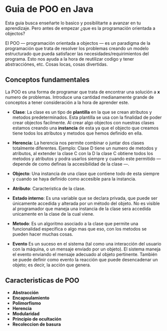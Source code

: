 # Guia de POO en Java

Esta guia busca enseñarte lo basico y posibilitarte a avanzar en tu aprendizaje. Pero antes de empezar ¿que es la programación orientada a objectos?

El POO — programación orientada a objectos — es un paradigma de la programación que trata de resolver los problemas creando un modelo estructurado
que pueda satisfacer las necesidades/requirimientos del programa. Esto nos ayuda a la hora de reutilizar codigo y tener abstracciónes, etc. Cosas locas,
cosas divertidas.

## Conceptos fundamentales

La POO es una forma de programar que trata de encontrar una solución a **x** numero de problemas. Introduce una cantidad medianamente grande
de conceptos a tener consideración a la hora de aprender este.

- **Clase**: La clase es un tipo de **plantilla** en la que se crean atributos y metodos predeterminados. Esta plantilla se usa con la finalidad de
  poder crear objectos facilmente. Al crear algo objectos con nuestras clases estamos creando una **instancia** de esta ya que el objecto que creamos
  tiene todos los atributos y metodos que hemos definido en ella.

- **Herencia**: La herencia nos permite combinar o juntar dos clases totalmente diferentes. Ejemplo: Clase D tiene un numero de metodos y atributos, al
  extender la clase C con la D la clase C obtiene todos los metodos y atributos y podra usarlos siempre y cuando este permitido — depende de como definas
  la accesibilidad de la clase —.

- **Objecto**: Una instancia de una clase que contiene todo de esta siempre y cuando se haya definido como accesible para la instancia.

- **Atributo**: Caracteristica de la clase.

- **Estado interno**:
  Es una variable que se declara privada, que puede ser únicamente accedida y alterada por un método del objeto. No es visible al programador que maneja una instancia de la clase sera accedida unicamente en la clase de la cual viene.

- **Metodo**: Es un algoritmo asociado a la clase que permite una funcionalidad especifica o algo mas que eso, con los metodos se pueden hacer muchas cosas.

- **Evento**
  Es un suceso en el sistema (tal como una interacción del usuario con la máquina, o un mensaje enviado por un objeto). El sistema maneja el evento enviando el mensaje adecuado al objeto pertinente. También se puede definir como evento la reacción que puede desencadenar un objeto; es decir, la acción que genera.

## Caracteristicas de POO

- **Abstracción**
- **Encapsulamiento**
- **Polimorfismo**
- **Herencia**
- **Modularidad**
- **Principio de ocultación**
- **Recoleccion de basura**